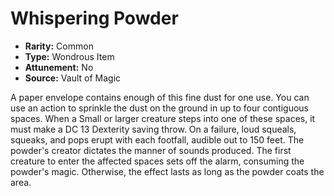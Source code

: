 # Whispering Powder

- **Rarity:** Common
- **Type:** Wondrous Item
- **Attunement:** No
- **Source:** Vault of Magic

A paper envelope contains enough of this fine dust for one use. You can use an action to sprinkle the dust on the ground in up to four contiguous spaces. When a Small or larger creature steps into one of these spaces, it must make a DC 13 Dexterity saving throw. On a failure, loud squeals, squeaks, and pops erupt with each footfall, audible out to 150 feet. The powder's creator dictates the manner of sounds produced. The first creature to enter the affected spaces sets off the alarm, consuming the powder's magic. Otherwise, the effect lasts as long as the powder coats the area.
